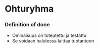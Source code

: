 # Ohturyhma


### Definition of done
- Ominaisuus on toteutettu ja testattu
- Se voidaan halutessa laittaa tuotantoon

